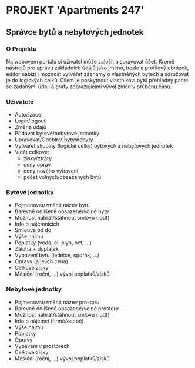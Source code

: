 # PROJEKT 'Apartments 247'
## Správce bytů a nebytových jednotek


### O Projektu
Na webovém portálu si uživatel může založit a spravovat účet. Kromě nástrojů pro správu základních údajů jako jméno, heslo a profilový obrázek, editor nabízí i možnost vytvářet záznamy o vlastněných bytech a sdružovat je do logických celků. Cílem je poskytnout vlastníkovi bytů přehledný panel se zadanými údaji a grafy zobrazujícími vývoj změn v průběhu času.


### Uživatelé
- Autorizace
- Login/logout
- Změna údajů
- Přidávat bytové/nebytové jednotky
- Upravovat/Odebírat byty/nebyty
- Vytvářet skupiny (logické celky) bytových a nebytových jednotek
- Vidět celkové:
  - zisky/ztráty
  - ceny oprav
  - ceny nového vybavení
  - počet volných/obsazených bytů
### Bytové jednotky
- Pojmenovat/změnit název bytu
- Barevně odlišené obsazené/volné byty
- Možnost nahrát/stáhnout smlovu (.pdf)
- Info o nájemnících
- Smlouva od do
- Výše nájmu
- Poplatky (voda, el, plyn, net, ...)
- Záloha + doplatek
- Vybavení bytu (lednice, sporák, ...)
- Opravy (a jejich cena)
- Celkové zisky
- Měsíční (roční, ...) vývoj poplatků/zisků
### Nebytové jednotky
- Pojmenovat/změnit název prostoru
- Barevně odlišené obsazené/volné prostory
- Možnost nahrát/stáhnout smlovu (.pdf)
- Info o nájemci (firmě/osobě)
- Výše nájmu
- Poplatky
- Opravy
- Vybavení v prostorech
- Celkové zisky
- Měsíční (roční, ...) vývoj poplatků/zisků
